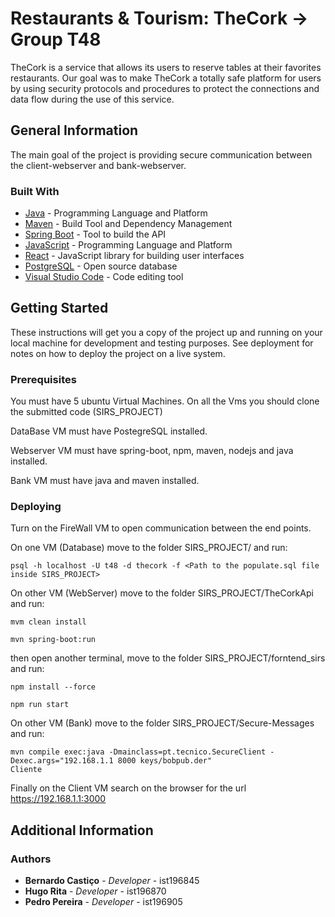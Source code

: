 # Restaurants & Tourism: TheCork -> Group T48

TheCork is a service that allows its users to reserve tables at their favorites restaurants. Our goal was to make TheCork a totally safe platform for users by using security protocols and procedures to protect the connections and data flow during the use of this service.

## General Information

The main goal of the project is providing secure communication between the client-webserver and bank-webserver.

### Built With

* [Java](https://openjdk.java.net/) - Programming Language and Platform
* [Maven](https://maven.apache.org/) - Build Tool and Dependency Management
* [Spring Boot](https://spring.io/projects/spring-boot) - Tool to build the API
* [JavaScript](https://www.javascript.com/) - Programming Language and Platform
* [React](https://reactjs.org/) - JavaScript library for building user interfaces
* [PostgreSQL](https://www.postgresql.org/) - Open source database
* [Visual Studio Code](https://code.visualstudio.com/) - Code editing tool

## Getting Started

These instructions will get you a copy of the project up and running on your local machine for development and testing purposes. See deployment for notes on how to deploy the project on a live system.

### Prerequisites

You must have 5 ubuntu Virtual Machines.
On all the Vms you should clone the submitted code (SIRS_PROJECT)

DataBase VM must have PostegreSQL installed.

Webserver VM must have spring-boot, npm, maven, nodejs and java installed.

Bank VM must have java and maven installed.

### Deploying

Turn on the FireWall VM to open communication between the end points. 

On one VM (Database) move to the folder SIRS_PROJECT/ and run:
```
psql -h localhost -U t48 -d thecork -f <Path to the populate.sql file inside SIRS_PROJECT>
```

On other VM (WebServer) move to the folder SIRS_PROJECT/TheCorkApi and run:

```
mvm clean install
```

```
mvn spring-boot:run
```

then open another terminal, move to the folder SIRS_PROJECT/forntend_sirs and run:

```
npm install --force
```

```
npm run start
```

On other VM (Bank) move to the folder SIRS_PROJECT/Secure-Messages and run:

```
mvn compile exec:java -Dmainclass=pt.tecnico.SecureClient -Dexec.args="192.168.1.1 8000 keys/bobpub.der"
Cliente
```

Finally on the Client VM search on the browser for the url https://192.168.1.1:3000 

## Additional Information

### Authors

* **Bernardo Castiço** - *Developer* - ist196845
* **Hugo Rita** - *Developer* - ist196870
* **Pedro Pereira** - *Developer* - ist196905
